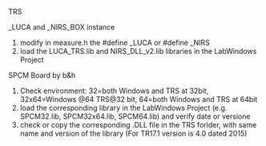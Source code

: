 TRS


_LUCA and _NIRS_BOX instance
1) modify in measure.h the #define _LUCA or #define _NIRS
2) load the LUCA_TRS.lib and NIRS_DLL_v2.lib libraries in the LabWindows Project

SPCM Board by b&h
1) Check environment: 32=both Windows and TRS at 32bit, 32x64=Windows @64 TRS@32 bit,  64=both Windows and TRS at 64bit
2) load the corresponding library in the LabWindows Project (e.g. SPCM32.lib, SPCM32x64.lib, SPCM64.lib) and verify date or versione
3) check or copy the corresponding .DLL file in the TRS forlder, with same name and version of the library (For TR17.1 version is 4.0 dated 2015)
